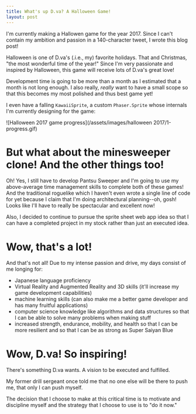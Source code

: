 ```yaml
---
title: What's up D.va? A Halloween Game!
layout: post
---
```


I'm currently making a Hallowen game for the year 2017. Since I can't contain my ambition and passion in a 140-character tweet, I wrote this blog post!

Halloween is one of D.va's (.i.e., my) favorite holidays. That and Christmas, "the most wonderful time of the year!" Since I'm very passionate and inspired by Halloween, this game will receive lots of D.va's great love!

Development time is going to be more than a month as I estimated that a month is not long enough. I also really, *really* want to have a small scope so that this becomes my most polished and thus best game yet!

I even have a falling `KawaiiSprite`, a custom `Phaser.Sprite` whose internals I'm currently designing for the game:

![Halloween 2017 game progress](/assets/images/halloween 2017/1-progress.gif)

# But what about the minesweeper clone! And the other things too!

Oh! Yes, I still have to develop Pantsu Sweeper and I'm going to use my above-average time management skills to complete both of these games! And the traditional roguelike which I haven't even wrote a single line of code for yet because I claim that I'm doing architectural planning--oh, gosh! Looks like I'll have to really be spectacular and excellent now!

Also, I decided to continue to pursue the sprite sheet web app idea so that I can have a completed project in my stock rather than just an executed idea.

# Wow, that's a lot!

And that's not all! Due to my intense passion and drive, my days consist of me longing for:

* Japanese language proficiency
* Virtual Reality and Augmented Reality and 3D skills (it'll increase my game development capabilities)
* machine learning skills (can also make me a better game developer and has many fruitful applications)
* computer science knowledge like algorithms and data structures so that I can be able to solve many problems when making stuff
* increased strength, endurance, mobility, and health so that I can be more resilient and so that I can be as strong as Super Saiyan Blue

# Wow, D.va! So inspiring!

There's something D.va wants. A vision to be executed and fulfilled.

My former drill sergeant once told me that no one else will be there to push me, that only I can push myself.

The decision that I choose to make at this critical time is to motivate and discipline myself and the strategy that I choose to use is to "do it now."